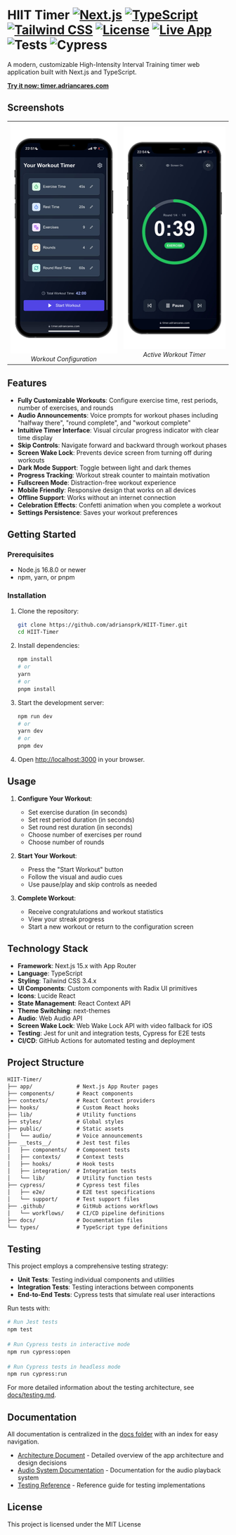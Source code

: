 # HIIT Timer [![Next.js](https://img.shields.io/badge/Next.js-15.2.4-blue)](https://nextjs.org/) [![TypeScript](https://img.shields.io/badge/TypeScript-5.x-blue)](https://www.typescriptlang.org/) [![Tailwind CSS](https://img.shields.io/badge/Tailwind-3.4.17-blue)](https://tailwindcss.com/) [![License](https://img.shields.io/badge/license-MIT-green)](https://opensource.org/licenses/MIT) [![Live App](https://img.shields.io/badge/live-timer.adriancares.com-brightgreen)](https://timer.adriancares.com) ![Tests](https://github.com/adriansprk/HIT-Workout-Timer/actions/workflows/test.yml/badge.svg) ![Cypress](https://github.com/adriansprk/HIT-Workout-Timer/actions/workflows/cypress.yml/badge.svg)

A modern, customizable High-Intensity Interval Training timer web application built with Next.js and TypeScript.

**[Try it now: timer.adriancares.com](https://timer.adriancares.com)**

## Screenshots

<div align="center">
  <table>
    <tr>
      <td align="center">
        <img src="docs/images/config-screen.jpeg" alt="Workout Configuration Screen" width="300" />
        <br />
        <em>Workout Configuration</em>
      </td>
      <td align="center">
        <img src="docs/images/timer-screen.jpeg" alt="Active Workout Timer" width="300" />
        <br />
        <em>Active Workout Timer</em>
      </td>
    </tr>
  </table>
</div>

## Features

- **Fully Customizable Workouts**: Configure exercise time, rest periods, number of exercises, and rounds
- **Audio Announcements**: Voice prompts for workout phases including "halfway there", "round complete", and "workout complete"
- **Intuitive Timer Interface**: Visual circular progress indicator with clear time display
- **Skip Controls**: Navigate forward and backward through workout phases
- **Screen Wake Lock**: Prevents device screen from turning off during workouts
- **Dark Mode Support**: Toggle between light and dark themes
- **Progress Tracking**: Workout streak counter to maintain motivation
- **Fullscreen Mode**: Distraction-free workout experience
- **Mobile Friendly**: Responsive design that works on all devices
- **Offline Support**: Works without an internet connection
- **Celebration Effects**: Confetti animation when you complete a workout
- **Settings Persistence**: Saves your workout preferences

## Getting Started

### Prerequisites

- Node.js 16.8.0 or newer
- npm, yarn, or pnpm

### Installation

1. Clone the repository:
   ```bash
   git clone https://github.com/adriansprk/HIIT-Timer.git
   cd HIIT-Timer
   ```

2. Install dependencies:
   ```bash
   npm install
   # or
   yarn
   # or
   pnpm install
   ```

3. Start the development server:
   ```bash
   npm run dev
   # or
   yarn dev
   # or
   pnpm dev
   ```

4. Open [http://localhost:3000](http://localhost:3000) in your browser.

## Usage

1. **Configure Your Workout**:
   - Set exercise duration (in seconds)
   - Set rest period duration (in seconds)
   - Set round rest duration (in seconds)
   - Choose number of exercises per round
   - Choose number of rounds

2. **Start Your Workout**:
   - Press the "Start Workout" button
   - Follow the visual and audio cues
   - Use pause/play and skip controls as needed

3. **Complete Workout**:
   - Receive congratulations and workout statistics
   - View your streak progress
   - Start a new workout or return to the configuration screen

## Technology Stack

- **Framework**: Next.js 15.x with App Router
- **Language**: TypeScript
- **Styling**: Tailwind CSS 3.4.x
- **UI Components**: Custom components with Radix UI primitives
- **Icons**: Lucide React
- **State Management**: React Context API
- **Theme Switching**: next-themes
- **Audio**: Web Audio API
- **Screen Wake Lock**: Web Wake Lock API with video fallback for iOS
- **Testing**: Jest for unit and integration tests, Cypress for E2E tests
- **CI/CD**: GitHub Actions for automated testing and deployment

## Project Structure

```
HIIT-Timer/
├── app/              # Next.js App Router pages
├── components/       # React components
├── contexts/         # React Context providers
├── hooks/            # Custom React hooks
├── lib/              # Utility functions
├── styles/           # Global styles
├── public/           # Static assets
│   └── audio/        # Voice announcements
├── __tests__/        # Jest test files
│   ├── components/   # Component tests
│   ├── contexts/     # Context tests
│   ├── hooks/        # Hook tests
│   ├── integration/  # Integration tests
│   └── lib/          # Utility function tests
├── cypress/          # Cypress test files
│   ├── e2e/          # E2E test specifications
│   └── support/      # Test support files
├── .github/          # GitHub actions workflows
│   └── workflows/    # CI/CD pipeline definitions
├── docs/             # Documentation files
└── types/            # TypeScript type definitions
```

## Testing

This project employs a comprehensive testing strategy:

- **Unit Tests**: Testing individual components and utilities
- **Integration Tests**: Testing interactions between components
- **End-to-End Tests**: Cypress tests that simulate real user interactions

Run tests with:

```bash
# Run Jest tests
npm test

# Run Cypress tests in interactive mode
npm run cypress:open

# Run Cypress tests in headless mode
npm run cypress:run
```

For more detailed information about the testing architecture, see [docs/testing.md](docs/testing.md).

## Documentation

All documentation is centralized in the [docs folder](docs/) with an index for easy navigation.

- [Architecture Document](docs/architecture.md) - Detailed overview of the app architecture and design decisions
- [Audio System Documentation](docs/audio-system.md) - Documentation for the audio playback system
- [Testing Reference](docs/test-reference.md) - Reference guide for testing implementations

## License

This project is licensed under the MIT License 